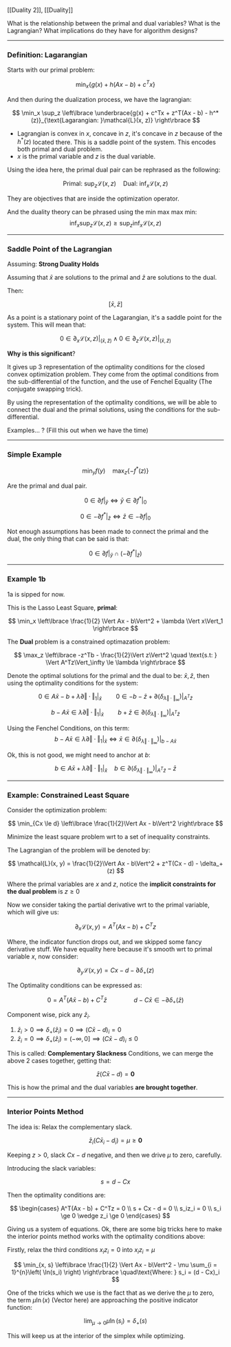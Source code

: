 [[Duality 2]], 
[[Duality]]

What is the relationship between the primal and dual variables? 
What is the Lagrangian? 
What implications do they have for algorithm designs? 

---
### Definition: Lagarangian

Starts with our primal problem: 

$$
\min_x \left\lbrace
    g(x) + h(Ax - b) + c^Tx
\right\rbrace
$$

And then during the dualization process, we have the lagrangian: 

$$
\min_x \sup_z 
\left\lbrace
    \underbrace{g(x) + c^Tx + z^T(Ax - b) - h^*(z)}_{\text{Lagarangian: }\mathcal{L}(x, z)}
\right\rbrace
$$

* Lagrangian is convex in $x$, concave in $z$, it's concave in $z$ because of the $h^*(z)$ located there. This is a saddle point of the system. This encodes both primal and dual problem. 
* $x$ is the primal variable and $z$ is the dual variable. 

Using the idea here, the primal dual pair can be rephrased as the following: 

$$
\text{Primal: }\sup_z \mathcal{L}(x, z)  \quad \text{Dual: } \inf_x \mathcal{L}(x, z)
$$

They are objectives that are inside the optimization operator.

And the duality theory can be phrased using the min max max min: 
$$
\inf_x\sup_z \mathcal{L}(x, z) \ge \sup_z\inf_x \mathcal{L}(x, z)
$$

---
### **Saddle Point of the Lagrangian**

Assuming: **Strong Duality Holds**

Assuming that $\bar{x}$ are solutions to the primal and $\bar{z}$ are solutions to the dual. 

Then: 

$$
[\bar{x}, \bar{z}]
$$

As a point is a stationary point of the Lagarangian, it's a saddle point for the system. This will mean that: 

$$
0\in \partial_x \left. \mathcal{L}(x, z) \right|_{(\bar{x}, \bar{z})} \wedge 0\in \partial_z \left. \mathcal{L}(x, z) \right|_{(\bar{x}, \bar{z})}
$$

**Why is this significant**? 

It gives up 3 representation of the optimality conditions for the closed convex optimization problem. They come from the optimal conditions from the sub-differential of the function, and the use of Fenchel Equality (The conjugate swapping trick). 

By using the representation of the optimality conditions, we will be able to connect the dual and the primal solutions, using the conditions for the sub-differential.

Examples... ? (Fill this out when we have the time)

---

### **Simple Example**

$$
\min_y f(y)\quad \max_z \left\lbrace
    -f^*(z)
\right\rbrace
$$

Are the primal and dual pair. 

$$
0 \in \partial f |_{\bar{y}} \iff \bar{y} \in \partial f^*|_0
$$

$$
0\in -\partial f^*|_{\bar{z}} \iff \bar{z} \in - \partial f|_0
$$

Not enough assumptions has been made to connect the primal and the dual, the only thing that can be said is that: 

$$
0 \in \partial f|_{\bar{y}} \cap (-\partial f^*|_{\bar{z}})
$$


---

### **Example 1b**

1a is sipped for now. 

This is the Lasso Least Square, **primal**: 

$$
\min_x \left\lbrace
    \frac{1}{2} \Vert Ax - b\Vert^2 + \lambda \Vert x\Vert_1
\right\rbrace
$$

The **Dual** problem is a constrained optimazation problem: 

$$
\max_z \left\lbrace
    -z^Tb - \frac{1}{2}\Vert z\Vert^2 \quad \text{s.t: } \Vert A^Tz\Vert_\infty \le \lambda
\right\rbrace
$$

Denote the optimal solutions for the primal and the dual to be: $\bar{x}, \bar{z}$, then using the optimality conditions for the system: 

$$
0 \in A\bar{x} - b + \lambda\partial \Vert \cdot\Vert_1|_{\bar{x}}
\quad \quad
0 \in -b - \bar{z} + \partial(\delta_{\lambda \Vert \cdot\Vert_\infty})|_{A^T\bar{z}}
$$

$$
b - A\bar{x} \in \lambda\partial \Vert \cdot\Vert_1 |_{\bar{x}}
\quad \quad
b + \bar{z} \in \partial(\delta_{\lambda \Vert \cdot\Vert_\infty})|_{A^T\bar{z}}
$$

Using the Fenchel Conditions, on this term: 
$$
b - A\bar{x} \in \lambda \partial \Vert \cdot\Vert_1|_{\bar{x}}
\iff
\bar{x} \in \partial (\delta_{\lambda\Vert \cdot\Vert_\infty})|_{b - A\bar{x}}
$$

Ok, this is not good, we might need to anchor at $b$: 

$$
b\in A\bar{x} +\lambda \partial \Vert \cdot\Vert_1|_{\bar{x}}
\quad 
b \in \partial(\delta_{\lambda \Vert \cdot\Vert_\infty})|_{A^T\bar{z}} - \bar{z}
$$

---
### **Example: Constrained Least Square**

Consider the optimization problem: 

$$
\min_{Cx \le d} 
\left\lbrace
    \frac{1}{2}\Vert Ax - b\Vert^2 
\right\rbrace
$$

Minimize the least square problem wrt to a set of inequality constraints. 

The Lagrangian of the problem will be denoted by: 

$$
\mathcal{L}(x, y) = \frac{1}{2}\Vert Ax - b\Vert^2 + z^T(Cx - d) - \delta_+(z)
$$

Where the primal variables are $x$ and $z$, notice the **implicit constraints for the dual problem** is $z\ge 0$

Now we consider taking the partial derivative wrt to the primal variable, which will give us: 

$$
\partial_x \mathcal{L}(x, y) = 
A^T(Ax - b) + C^Tz
$$

Where, the indicator function drops out, and we skipped some fancy derivative stuff. We have equality here because it's smooth wrt to primal variable $x$, now consider: 

$$
\partial_y \mathcal{L}(x, y) = 
Cx - d - \partial \delta_+(z)
$$

The Optimality conditions can be expressed as: 

$$
0 = A^T(A\bar{x} - b) + C^T\bar{z} \hspace{4em} d - C\bar{x} \in -\partial \delta_+(\bar{z})
$$

Component wise, pick any $\bar{z}_i$. 

1. $\bar{z}_i > 0\implies \delta_+(\bar{z}_i) = 0 \implies (C\bar{x} - d)_i = 0$ 
2. $\bar{z}_i = 0 \implies \delta_+(\bar{z}_i) = (-\infty, 0] \implies (C\bar{x} - d)_i \le 0$

This is called: **Complementary Slackness** Conditions, we can merge the above 2 cases together, getting that: 

$$
\bar{z}(C\bar{x} - d) = \mathbf{0}
$$

This is how the primal and the dual variables **are brought together**. 



---
### **Interior Points Method**

The idea is: Relax the complementary slack. 

$$
\bar{z}_i(C\bar{x}_i - d_i) =\mu \ge \mathbf{0}
$$

Keeping $z>0$, slack $Cx - d$ negative, and then we drive $\mu$ to zero, carefully. 

Introducing the slack variables: 

$$
s = d - Cx 
$$

Then the optimality conditions are: 

$$
\begin{cases}
    A^T(Ax - b) + C^Tz = 0
    \\
    s + Cx - d = 0
    \\
    s_iz_i = 0
    \\
    s_i \ge 0 \wedge z_i \ge 0
\end{cases}
$$

Giving us a system of equations. Ok, there are some big tricks here to make the interior points method works with the optimality conditions above: 

Firstly, relax the third conditions $x_i z_i = 0$ into $x_i z_i = \mu$

$$
\min_{x, s} \left\lbrace
    \frac{1}{2} \Vert Ax - b\Vert^2 - \mu \sum_{i = 1}^{n}\left(
            \ln(s_i)
        \right)
\right\rbrace \quad\text{Where: } s_i = (d - Cx)_i
$$

One of the tricks which we use is the fact that as we derive the $\mu$ to zero, the term $\mu \ln(x)$ (Vector here) are approaching the positive indicator function: 

$$
\lim_{\mu \rightarrow 0} \mu \ln(s_i) = \delta_+(s)
$$

This will keep us at the interior of the simplex while optimizing. 
